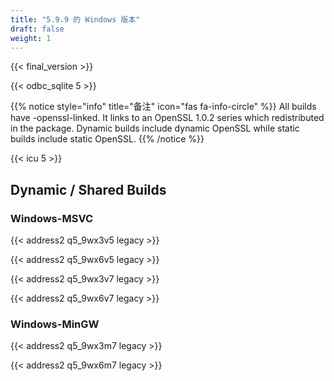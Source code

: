 ```yaml
---
title: "5.9.9 的 Windows 版本"
draft: false
weight: 1
---
```


{{< final_version >}}

{{< odbc_sqlite 5 >}}

{{% notice style="info" title="备注"  icon="fas fa-info-circle" %}}
All builds have -openssl-linked. It links to an OpenSSL 1.0.2 series which redistributed in the package. Dynamic builds include dynamic OpenSSL while static builds include static OpenSSL.
{{% /notice %}}

{{< icu 5 >}}

## Dynamic / Shared Builds

### Windows-MSVC

{{< address2 q5_9wx3v5 legacy >}}

{{< address2 q5_9wx6v5 legacy >}}

{{< address2 q5_9wx3v7 legacy >}}

{{< address2 q5_9wx6v7 legacy >}}

### Windows-MinGW

 {{< address2 q5_9wx3m7 legacy >}}

 {{< address2 q5_9wx6m7 legacy >}}
